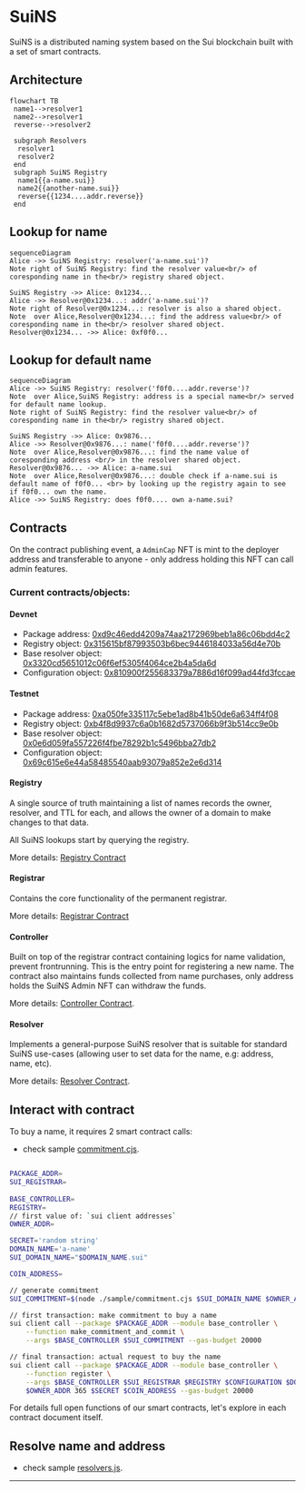 # SuiNS

SuiNS is a distributed naming system based on the Sui blockchain built with a set of smart contracts.

## Architecture

```mermaid
flowchart TB
 name1-->resolver1
 name2-->resolver1
 reverse-->resolver2

 subgraph Resolvers
  resolver1
  resolver2
 end
 subgraph SuiNS Registry
  name1{{a-name.sui}}
  name2{{another-name.sui}}
  reverse{{1234....addr.reverse}}
 end
```

## Lookup for name

```mermaid
sequenceDiagram
Alice ->> SuiNS Registry: resolver('a-name.sui')?
Note right of SuiNS Registry: find the resolver value<br/> of coresponding name in the<br/> registry shared object.

SuiNS Registry ->> Alice: 0x1234...
Alice ->> Resolver@0x1234...: addr('a-name.sui')?
Note right of Resolver@0x1234...: resolver is also a shared object.
Note  over Alice,Resolver@0x1234...: find the address value<br/> of coresponding name in the<br/> resolver shared object.
Resolver@0x1234... ->> Alice: 0xf0f0...
```

## Lookup for default name

```mermaid
sequenceDiagram
Alice ->> SuiNS Registry: resolver('f0f0....addr.reverse')?
Note  over Alice,SuiNS Registry: address is a special name<br/> served for default name lookup.
Note right of SuiNS Registry: find the resolver value<br/> of coresponding name in the<br/> registry shared object.

SuiNS Registry ->> Alice: 0x9876...
Alice ->> Resolver@0x9876...: name('f0f0....addr.reverse')?
Note  over Alice,Resolver@0x9876...: find the name value of coresponding address <br/> in the resolver shared object.
Resolver@0x9876... ->> Alice: a-name.sui
Note  over Alice,Resolver@0x9876...: double check if a-name.sui is default name of f0f0... <br> by looking up the registry again to see if f0f0... own the name.
Alice ->> SuiNS Registry: does f0f0.... own a-name.sui?
```

## Contracts

On the contract publishing event, a `AdminCap` NFT is mint to the deployer address and transferable to anyone - only address holding this NFT can call admin features.

### Current contracts/objects:

#### Devnet
- Package address: [0xd9c46edd4209a74aa2172969beb1a86c06bdd4c2](https://explorer.devnet.sui.io/objects/0xd9c46edd4209a74aa2172969beb1a86c06bdd4c2)
- Registry object: [0x315615bf87993503b6bec9446184033a56d4e70b](https://explorer.devnet.sui.io/objects/0x315615bf87993503b6bec9446184033a56d4e70b)
- Base resolver object: [0x3320cd5651012c06f6ef5305f4064ce2b4a5da6d](https://explorer.devnet.sui.io/objects/0x3320cd5651012c06f6ef5305f4064ce2b4a5da6d)
- Configuration object: [0x810900f255683379a7886d16f099ad44fd3fccae](https://explorer.devnet.sui.io/objects/0x810900f255683379a7886d16f099ad44fd3fccae)

#### Testnet
- Package address: [0xa050fe335117c5ebe1ad8b41b50de6a634ff4f08](https://explorer.sui.io/object/0xa050fe335117c5ebe1ad8b41b50de6a634ff4f08?network=testnet)
- Registry object: [0xb4f8d9937c6a0b1682d5737066b9f3b514cc9e0b](https://explorer.sui.io/object/0xb4f8d9937c6a0b1682d5737066b9f3b514cc9e0b?network=testnet)
- Base resolver object: [0x0e6d059fa557226f4fbe78292b1c5496bba27db2](https://explorer.sui.io/object/0x0e6d059fa557226f4fbe78292b1c5496bba27db2?network=testnet)
- Configuration object: [0x69c615e6e44a58485540aab93079a852e2e6d314](https://explorer.sui.io/object/0x69c615e6e44a58485540aab93079a852e2e6d314?network=testnet)

#### Registry

A single source of truth maintaining a list of names records the owner, resolver, and TTL for each, and allows the owner of a domain to make changes to that data.

All SuiNS lookups start by querying the registry.

More details: [Registry Contract](./contracts/registry.md)

#### Registrar

Contains the core functionality of the permanent registrar.

More details: [Registrar Contract](./contracts/registrar.md)

#### Controller

Built on top of the registrar contract containing logics for name validation, prevent frontrunning. This is the entry point for registering a new name. The contract also maintains funds collected from name purchases, only address holds the SuiNS Admin NFT can withdraw the funds.

More details: [Controller Contract](./contracts/controller.md).

#### Resolver

Implements a general-purpose SuiNS resolver that is suitable for standard SuiNS use-cases (allowing user to set data for the name, e.g: address, name, etc).

More details: [Resolver Contract](./contracts/resolver.md).

## Interact with contract

To buy a name, it requires 2 smart contract calls:

- check sample [commitment.cjs](./sample/commitment.cjs).

```bash

PACKAGE_ADDR=
SUI_REGISTRAR=
​
BASE_CONTROLLER=
REGISTRY=
// first value of: `sui client addresses`
OWNER_ADDR=

SECRET='random string'
DOMAIN_NAME='a-name'
SUI_DOMAIN_NAME="$DOMAIN_NAME.sui"

COIN_ADDRESS=

// generate commitment
SUI_COMMITMENT=$(node ./sample/commitment.cjs $SUI_DOMAIN_NAME $OWNER_ADDR $SECRET);

// first transaction: make commitment to buy a name
sui client call --package $PACKAGE_ADDR --module base_controller \
    --function make_commitment_and_commit \
    --args $BASE_CONTROLLER $SUI_COMMITMENT --gas-budget 20000

// final transaction: actual request to buy the name
sui client call --package $PACKAGE_ADDR --module base_controller \
    --function register \
    --args $BASE_CONTROLLER $SUI_REGISTRAR $REGISTRY $CONFIGURATION $DOMAIN_NAME \
    $OWNER_ADDR 365 $SECRET $COIN_ADDRESS --gas-budget 20000
```

For details full open functions of our smart contracts, let's explore in each contract document itself.

## Resolve name and address

- check sample [resolvers.js](./sample/resolvers.js).

---

